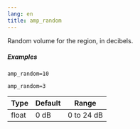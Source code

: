 ```yaml
---
lang: en
title: amp_random
---
```

Random volume for the region, in decibels.

##### Examples

```
amp_random=10

amp_random=3
```

| Type  | Default | Range      |
| ---   | ---     | ---        |
| float | 0 dB    | 0 to 24 dB |

